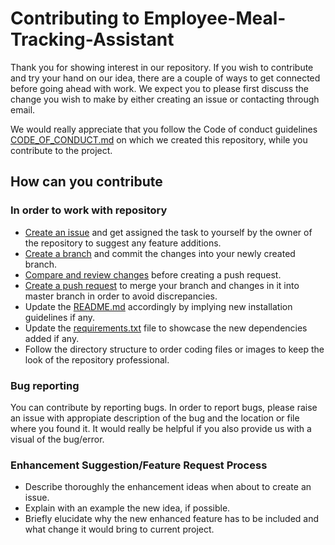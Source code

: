 # Contributing to Employee-Meal-Tracking-Assistant


Thank you for showing interest in our repository. If you wish to contribute and try your hand on our idea, there are a couple of ways to get connected before going ahead with work.
We expect you to please first discuss the change you wish to make by either creating an issue or contacting through email.

We  would really appreciate that you follow the Code of conduct guidelines [CODE_OF_CONDUCT.md](https://github.com/HarshBathija/Employee-Meal-Tracking-Assistant/blob/master/CODE_OF_CONDUCT.MD) on which we created this repository, while you contribute to the project.



## How can you contribute


### In order to work with repository

- [Create an issue](https://docs.github.com/en/issues/tracking-your-work-with-issues/creating-an-issue) and get assigned the task to yourself by the owner of the repository     to suggest any feature additions.
- [Create a branch](https://docs.github.com/en/github/collaborating-with-issues-and-pull-requests/creating-and-deleting-branches-within-your-repository) and commit the         changes into your newly created branch.
- [Compare and review changes](https://docs.github.com/en/github/committing-changes-to-your-project/viewing-and-comparing-commits) before creating a push request.
- [Create a push request](https://docs.github.com/en/desktop/contributing-and-collaborating-using-github-desktop/making-changes-in-a-branch/pushing-changes-to-github) to       merge your branch and changes in it into master branch in order to avoid discrepancies.
- Update the [README.md](https://github.com/HarshBathija/Employee-Meal-Tracking-Assistant/blob/master/README.md) accordingly by implying new installation guidelines if any.
- Update the [requirements.txt]() file to showcase the new dependencies added if any.
- Follow the directory structure to order coding files or images to keep the look of the repository professional.


### Bug reporting

You can contribute by reporting bugs. In order to report bugs, please raise an issue with appropiate description of the bug and the location or file where you found it. It would really be helpful if you also provide us with a visual of the bug/error.

### Enhancement Suggestion/Feature Request Process

- Describe thoroughly the enhancement ideas when about to create an issue.
- Explain with an example the new idea, if possible.
- Briefly elucidate why the new enhanced feature has to be included and what change it would bring to current project.





